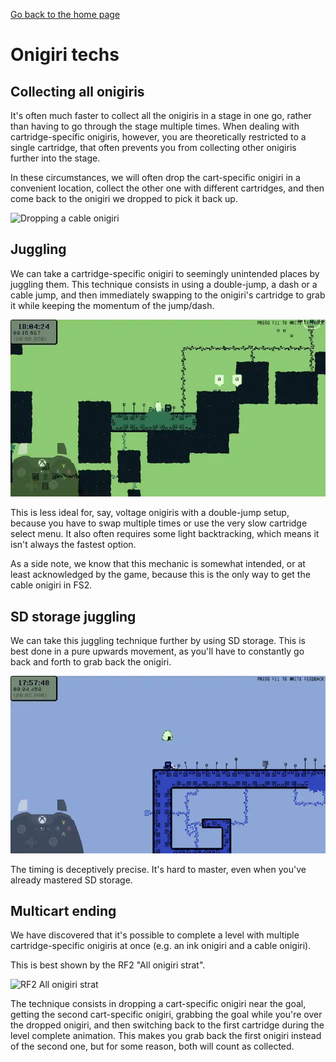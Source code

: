 [Go back to the home page](https://github.com/Doublevil/scbspeedrun)

# Onigiri techs

## Collecting all onigiris

It's often much faster to collect all the onigiris in a stage in one go, rather than having to go through the stage multiple times. When dealing with cartridge-specific onigiris, however, you are theoretically restricted to a single cartridge, that often prevents you from collecting other onigiris further into the stage.

In these circumstances, we will often drop the cart-specific onigiri in a convenient location, collect the other one with different cartridges, and then come back to the onigiri we dropped to pick it back up.

![Dropping a cable onigiri](https://github.com/Doublevil/scbspeedrun/blob/main/media/tech/Onigiri_Drop.webp)

## Juggling

We can take a cartridge-specific onigiri to seemingly unintended places by juggling them. This technique consists in using a double-jump, a dash or a cable jump, and then immediately swapping to the onigiri's cartridge to grab it while keeping the momentum of the jump/dash.

![Jump juggling](https://github.com/Doublevil/scbspeedrun/blob/main/media/tech/Onigiri_JumpJuggle.webp)

This is less ideal for, say, voltage onigiris with a double-jump setup, because you have to swap multiple times or use the very slow cartridge select menu. It also often requires some light backtracking, which means it isn't always the fastest option.

As a side note, we know that this mechanic is somewhat intended, or at least acknowledged by the game, because this is the only way to get the cable onigiri in FS2.

## SD storage juggling

We can take this juggling technique further by using SD storage. This is best done in a pure upwards movement, as you'll have to constantly go back and forth to grab back the onigiri.

![SD Storage juggling](https://github.com/Doublevil/scbspeedrun/blob/main/media/tech/Onigiri_SDSJuggle.webp)

The timing is deceptively precise. It's hard to master, even when you've already mastered SD storage.

## Multicart ending

We have discovered that it's possible to complete a level with multiple cartridge-specific onigiris at once (e.g. an ink onigiri and a cable onigiri).

This is best shown by the RF2 "All onigiri strat".

![RF2 All onigiri strat](https://github.com/Doublevil/scbspeedrun/blob/main/media/levels/RF/RF2_AllOnigiri.webp)

The technique consists in dropping a cart-specific onigiri near the goal, getting the second cart-specific onigiri, grabbing the goal while you're over the dropped onigiri, and then switching back to the first cartridge during the level complete animation. This makes you grab back the first onigiri instead of the second one, but for some reason, both will count as collected.
